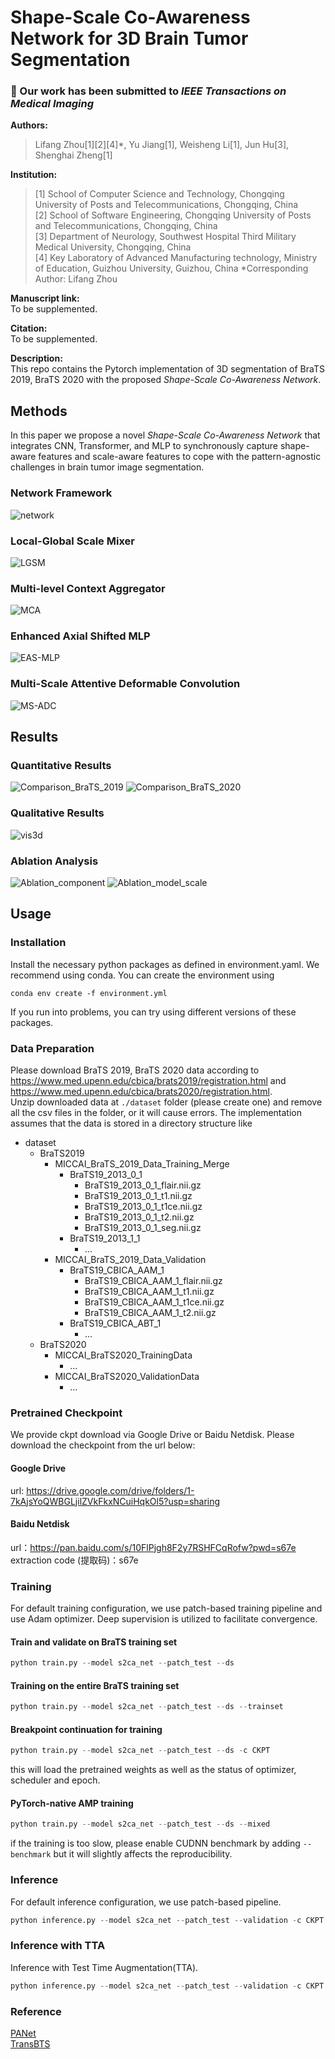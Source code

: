 # Shape-Scale Co-Awareness Network for 3D Brain Tumor Segmentation
### :tada: Our work has been submitted to *IEEE Transactions on Medical Imaging*  
**Authors:**  
> Lifang Zhou[1][2][4]*, Yu Jiang[1], Weisheng Li[1], Jun Hu[3], Shenghai Zheng[1]

**Institution:**
> [1] School of Computer Science and Technology, Chongqing University of Posts and Telecommunications, Chongqing, China  
> [2] School of Software Engineering, Chongqing University of Posts and Telecommunications, Chongqing, China  
> [3] Department of Neurology, Southwest Hospital Third Military Medical University, Chongqing, China  
> [4] Key Laboratory of Advanced Manufacturing technology, Ministry of Education, Guizhou University, Guizhou, China
> *Corresponding Author: Lifang Zhou

**Manuscript link:**  
  To be supplemented.
  
**Citation:**  
  To be supplemented.
  
**Description:**  
This repo contains the Pytorch implementation of 3D segmentation of BraTS 2019, BraTS 2020 with the proposed *Shape-Scale Co-Awareness Network*. 

## Methods
In this paper we propose a novel *Shape-Scale Co-Awareness Network* that integrates CNN, Transformer, and MLP to synchronously capture shape-aware features and scale-aware features to cope with the pattern-agnostic challenges in brain tumor image segmentation.  
### Network Framework
![network](https://github.com/jiangyu945/S2CA-Net/blob/c4f6b12edd45bc8e1a33e1d1883d6c1d611fd5e3/img/Framework.png)
### Local-Global Scale Mixer
![LGSM](https://github.com/jiangyu945/S2CA-Net/blob/971c0ac07c91ee0c1aab2a00ddc31d57d640937f/img/LGSM.png)
### Multi-level Context Aggregator
![MCA](https://github.com/jiangyu945/S2CA-Net/blob/0885948ed7f7042763b6ea28a2b2a21aef49cb86/img/MCA.png)
### Enhanced Axial Shifted MLP
![EAS-MLP](https://github.com/jiangyu945/S2CA-Net/blob/08d955d0e9a89e5f0addf0aa19d7e86e6a4f26f1/img/EAS-MLP.png)
### Multi-Scale Attentive Deformable Convolution
![MS-ADC](https://github.com/jiangyu945/S2CA-Net/blob/c00b72b1581d8adea11b6644ac98308ef843be6e/img/MS-ADC.png)

## Results
### Quantitative Results
![Comparison_BraTS_2019](https://github.com/jiangyu945/S2CA-Net/blob/c257a2c983c4852fa26a585e667a282690c2a61d/img/Comparison_BraTS2019.png)
![Comparison_BraTS_2020](https://github.com/jiangyu945/S2CA-Net/blob/c257a2c983c4852fa26a585e667a282690c2a61d/img/Comparison_BraTS2020.png)
### Qualitative Results
![vis3d](https://github.com/jiangyu945/S2CA-Net/blob/c257a2c983c4852fa26a585e667a282690c2a61d/img/Visualization_Comparison.png)
### Ablation Analysis
![Ablation_component](https://github.com/jiangyu945/S2CA-Net/blob/c257a2c983c4852fa26a585e667a282690c2a61d/img/Ablation_component.png)
![Ablation_model_scale](https://github.com/jiangyu945/S2CA-Net/blob/c257a2c983c4852fa26a585e667a282690c2a61d/img/Ablation_model_scale.png)

## Usage
### Installation
Install the necessary python packages as defined in environment.yaml. We recommend using conda. You can create the environment using
```shell
conda env create -f environment.yml
```
If you run into problems, you can try using different versions of these packages.

### Data Preparation
Please download BraTS 2019, BraTS 2020 data according to https://www.med.upenn.edu/cbica/brats2019/registration.html and https://www.med.upenn.edu/cbica/brats2020/registration.html.  
Unzip downloaded data at `./dataset` folder (please create one) and remove all the csv files in the folder, or it will cause errors.
The implementation assumes that the data is stored in a directory structure like  
- dataset
  - BraTS2019
    -  MICCAI_BraTS_2019_Data_Training_Merge
       - BraTS19_2013_0_1
         - BraTS19_2013_0_1_flair.nii.gz
         - BraTS19_2013_0_1_t1.nii.gz
         - BraTS19_2013_0_1_t1ce.nii.gz
         - BraTS19_2013_0_1_t2.nii.gz
         - BraTS19_2013_0_1_seg.nii.gz
       - BraTS19_2013_1_1
           - ... 
    -  MICCAI_BraTS_2019_Data_Validation
       - BraTS19_CBICA_AAM_1
         - BraTS19_CBICA_AAM_1_flair.nii.gz
         - BraTS19_CBICA_AAM_1_t1.nii.gz
         - BraTS19_CBICA_AAM_1_t1ce.nii.gz
         - BraTS19_CBICA_AAM_1_t2.nii.gz
       - BraTS19_CBICA_ABT_1
         - ...
  - BraTS2020
    - MICCAI_BraTS2020_TrainingData
      - ...
    - MICCAI_BraTS2020_ValidationData
      - ...

### Pretrained Checkpoint
We provide ckpt download via Google Drive or Baidu Netdisk. Please download the checkpoint from the url below:  
#### Google Drive
url: https://drive.google.com/drive/folders/1-7kAjsYoQWBGLjilZVkFkxNCuiHqkOl5?usp=sharing
#### Baidu Netdisk
url：https://pan.baidu.com/s/10FlPjgh8F2y7RSHFCqRofw?pwd=s67e
extraction code (提取码)：s67e  

### Training
For default training configuration, we use patch-based training pipeline and use Adam optimizer. Deep supervision is utilized to facilitate convergence.
#### Train and validate on BraTS training set
```python
python train.py --model s2ca_net --patch_test --ds
```
#### Training on the entire BraTS training set
```python
python train.py --model s2ca_net --patch_test --ds --trainset
```
#### Breakpoint continuation for training
```python
python train.py --model s2ca_net --patch_test --ds -c CKPT
```
this will load the pretrained weights as well as the status of optimizer, scheduler and epoch.
#### PyTorch-native AMP training
```python
python train.py --model s2ca_net --patch_test --ds --mixed
```
if the training is too slow, please enable CUDNN benchmark by adding `--benchmark` but it will slightly affects the reproducibility.

### Inference
For default inference configuration, we use patch-based pipeline.
```python
python inference.py --model s2ca_net --patch_test --validation -c CKPT
```
### Inference with TTA
Inference with Test Time Augmentation(TTA).
```python
python inference.py --model s2ca_net --patch_test --validation -c CKPT --tta
```
### Reference
[PANet](https://github.com/hsiangyuzhao/PANet)  
[TransBTS](https://github.com/Rubics-Xuan/TransBTS)
